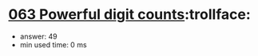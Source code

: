 [063 Powerful digit counts](http://projecteuler.net/problem=63):trollface:
========================

- answer: 49 
- min used time: 0 ms

